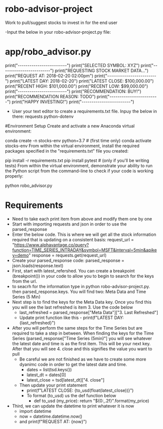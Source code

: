 # robo-advisor-project
Work to pull/suggest stocks to invest in for the end user

-Input the below in your robo-advisor-project.py file:
# app/robo_advisor.py

print("-------------------------")
print("SELECTED SYMBOL: XYZ")
print("-------------------------")
print("REQUESTING STOCK MARKET DATA...")
print("REQUEST AT: 2018-02-20 02:00pm")
print("-------------------------")
print("LATEST DAY: 2018-02-20")
print("LATEST CLOSE: $100,000.00")
print("RECENT HIGH: $101,000.00")
print("RECENT LOW: $99,000.00")
print("-------------------------")
print("RECOMMENDATION: BUY!")
print("RECOMMENDATION REASON: TODO")
print("-------------------------")
print("HAPPY INVESTING!")
print("-------------------------")


- User your text editor to create a requirements.txt file. Inpuy the below in there:
requests
python-dotenv

#Environment Setup
Create and activate a new Anaconda virtual environment:

conda create -n stocks-env python=3.7 # (first time only)
conda activate stocks-env
From within the virtual environment, install the required packages specified in the "requirements.txt" file you created:

pip install -r requirements.txt
pip install pytest # (only if you'll be writing tests)
From within the virtual environment, demonstrate your ability to run the Python script from the command-line to check if your code is working properly:

python robo_advisor.py

# Requirements
- Need to take each print item from above and modify them one by one
- Start with importing requests and json in order to use the parsed_response
- Enter the below code. This is where we will get all the stock information required that is updating on a consistent basis:
    request_url = "https://www.alphavantage.co/query?function=TIME_SERIES_INTRADAY&symbol=MSFT&interval=5min&apikey=demo"
    response = requests.get(request_url) 
- Create your parsed_response code:
    parsed_response = json.loads(response.text)
- First, start with latest_refershed. You can create a breakpoint (breakpoint()) in your code to allow you to begin to search for the keys from the url.
- to seacrh for the information type in python robo-advisor-project.py. then parsed_response.keys. You will find two: Meta Data and Time Series (5 Min)
- Next step is to find the keys for the Meta Data key. Once you find this you will see the last refreshed is item 3. Use the code below
    - last_refreshed = parsed_response["Meta Data"]["3. Last Refreshed"]
    - Update print function like this - print(f"LATEST DAY: {last_refreshed}")
- After you will perform the same steps for the Time Series but are required to take a step in between. When finding the keys for the Time Series (parsed_response["Time Series (5min)"] you will see whatever the latest date and time is as the first item. This will be your next key. After that you will see 4. close and this signifies the value you want to pull
    - Be careful we are not finished as we have to create some more dyanimc code in order to get the latest date and time.
        - dates = list(tsd.keys())
        - latest_dt = dates[0]
        - latest_close = tsd[latest_dt]["4. close"]
    - Then update your print statement
        - print(f"LATEST CLOSE: {to_usd(float(latest_close))}")
        - To format (to_usd) us the def function below
            - def to_usd (my_price):
                return "${0:,.2f}".format(my_price)
- Third, we can update the datetime to print whatever it is now
    - import datetime
    - now = datetime.datetime.now()
    - and print(f"REQUEST AT: {now}")

